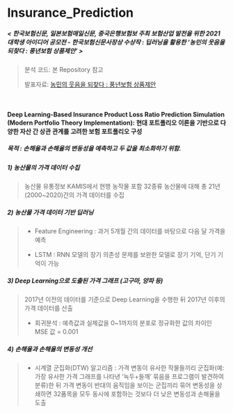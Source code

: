 # Insurance_Prediction

##### <  한국보험신문, 일본보험매일신문, 중국은행보험보 주최 보험산업 발전을 위한 2021 대학생 아이디어 공모전 - 한국보험신문사장상 수상작 : 딥러닝을 활용한 ‘농민의 웃음을 되찾다 : 풍년보험 상품제안’ >
> 분석 코드: 본 Repository 참고
>
> 발표자료: [농민의 웃음을 되찾다 : 풍년보험 상품제안](https://drive.google.com/file/d/1y1-0T1Na9l9fSXNgPSgsRLgc5an6mids/view?usp=sharing)

<br>


#### Deep Learning-Based Insurance Product Loss Ratio Prediction Simulation (Modern Portfolio Theory Implementation): 현대 포트폴리오 이론을 기반으로 다양한 자산 간 상관 관계를 고려한 보험 포트폴리오 구성

##### 목적 : 손해율과 손해율의 변동성을 예측하고 두 값을 최소화하기 위함.

##### 1) 농산물의 가격 데이터 수집
>농산물 유통정보 KAMIS에서 현행 농작물 포함 32종류 농산물에 대해 총 21년(2000~2020)간의 가격 데이터를 수집

##### 2) 농산물 가격 데이터 기반 딥러닝
>* Feature Engineering : 과거 5개월 간의 데이터를 바탕으로 다음 달 가격을 예측
>
>* LSTM : RNN 모델의 장기 의존성 문제를 보완한 모델로 장기 기억, 단기 기억이 가능

##### 3) Deep Learning으로 도출된 가격 그래프 (고구마, 양파 등)
>2017년 이전의 데이터를 기준으로 Deep Learning을 수행한 뒤 2017년 이후의 가격 데이터를 산출
>
>* 회귀분석 : 예측값과 실제값을 0~1까지의 분포로 정규화한 값의 차이인 MSE 값 = 0.001

##### 4) 손해율과 손해율의 변동성 개선
>* 시계열 군집화(DTW) 알고리즘 : 가격 변동이 유사한 작물들끼리 군집화(예: 가장 유사한 가격 그래프를 나타낸 ‘녹두+들깨’ 묶음을 프로그램이 발견하여 분류)한 뒤 가격 변동이 반대의 움직임을 보이는 군집끼리 묶어 변동성을 상쇄하면 32품목을 모두 동시에 포함하는 것보다 더 낮은 변동성과 손해율을 도출

